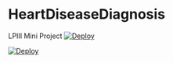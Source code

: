# HeartDiseaseDiagnosis
LPIII Mini Project
[![Deploy](https://www.herokucdn.com/deploy/button.svg)](https://heroku.com/deploy)

[![Deploy](https://www.herokucdn.com/deploy/button.svg)](https://heroku.com/deploy?template=https://github.com/heroku/node-js-getting-started)
